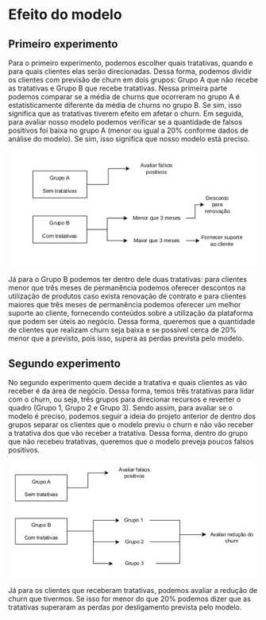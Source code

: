 # Efeito do modelo 

## Primeiro experimento 

Para o primeiro experimento, podemos escolher quais tratativas, quando e para quais clientes elas serão direcionadas.
Dessa forma, podemos dividir os clientes com previsão de churn em dois grupos: Grupo A que não recebe as tratativas e Grupo B que recebe tratativas. Nessa primeira parte podemos comparar se a média de churns que ocorreram no grupo A é estatísticamente diferente da média de churns no grupo B. Se sim, isso significa que as tratativas tiverem efeito  em afetar o churn. Em seguida, para avaliar nosso modelo podemos verificar se a quantidade de falsos positivos foi baixa no
grupo A (menor ou igual a 20% conforme dados de análise do modelo). Se sim, isso significa que nosso modelo está preciso.

![experimento1](image_exp1.png)

Já para o Grupo B podemos ter dentro dele duas tratativas: para clientes menor que três meses de permanência podemos oferecer descontos na utilização de produtos caso exista renovação de contrato e para clientes maiores que três meses de permanência podemos oferecer um melhor suporte ao cliente, fornecendo conteúdos sobre a utilização da plataforma que podem ser úteis ao negócio. Dessa forma, queremos que a quantidade de clientes que realizam churn seja baixa e se possível cerca de 20% menor que a previsto, pois isso, supera as perdas prevista pelo modelo.

## Segundo experimento

No segundo experimento quem decide a tratativa e quais clientes as vão receber é da área de negócio. Dessa forma, temos três tratativas para lidar com o churn, ou seja, três grupos para direcionar recursos e reverter o quadro (Grupo 1, Grupo 2 e Grupo 3).
Sendo assim, para avaliar se o modelo é preciso, podemos seguir a ideia do projeto anterior de dentro dos grupos separar os clientes que o modelo previu o churn e não vão receber a tratativa dos que vão receber a tratativa. Dessa forma, dentro do grupo que não recebeu tratativas, queremos que o modelo preveja poucos falsos positivos. 

![experiment2](image_exp2.png)

Já para os clientes que receberam tratativas, podemos avaliar a redução de churn que tivermos. Se isso for menor do que 20% podemos dizer que as tratativas superaram as perdas por desligamento prevista pelo modelo.



